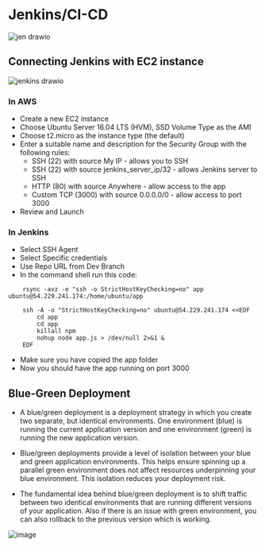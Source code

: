 # Jenkins/CI-CD

![jen drawio](https://user-images.githubusercontent.com/106158041/200811214-2754cfb9-0259-42a6-b68d-9db015477d8e.png)

## Connecting Jenkins with EC2 instance

![jenkins drawio](https://user-images.githubusercontent.com/106158041/200811268-190f7d5e-b407-42e1-865e-59cd2e08400a.png)

### In AWS

- Create a new EC2 instance
- Choose Ubuntu Server 16.04 LTS (HVM), SSD Volume Type as the AMI
- Choose t2.micro as the instance type (the default)
- Enter a suitable name and description for the Security Group with the following rules:
  - SSH (22) with source My IP - allows you to SSH
  - SSH (22) with source jenkins_server_ip/32 - allows Jenkins server to SSH
  - HTTP (80) with source Anywhere - allow access to the app
  - Custom TCP (3000) with source 0.0.0.0/0 - allow access to port 3000
- Review and Launch

### In Jenkins

- Select SSH Agent
- Select Specific credentials
- Use Repo URL from Dev Branch
- In the command shell run this code:

```
    rsync -avz -e "ssh -o StrictHostKeyChecking=no" app ubuntu@54.229.241.174:/home/ubuntu/app

    ssh -A -o "StrictHostKeyChecking=no" ubuntu@54.229.241.174 <<EOF
        cd app
        cd app
        killall npm
        nohup node app.js > /dev/null 2>&1 &
    EOF
```

- Make sure you have copied the app folder
- Now you should have the app running on port 3000


## Blue-Green Deployment

- A blue/green deployment is a deployment strategy in which you create two separate, but identical environments. One environment (blue) is running the current application version and one environment (green) is running the new application version.

- Blue/green deployments provide a level of isolation between your blue and green application environments. This helps ensure spinning up a parallel green environment does not affect resources underpinning your blue environment. This isolation reduces your deployment risk.

- The fundamental idea behind blue/green deployment is to shift traffic between two identical environments that are running different versions of your application. Also if there is an issue with green environment, you can also rollback to the previous version which is working.

![image](https://user-images.githubusercontent.com/106158041/201677078-1886036f-0030-4491-bbed-edd74b145743.png)



